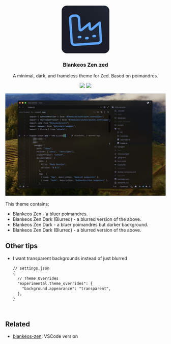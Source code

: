 <p align="middle">
  <img src="https://raw.githubusercontent.com/Blankeos/zen/main/assets/icon.png" width="150"  />
  <h3 align="middle">Blankeos Zen.zed</h3>
  <p align="middle">A minimal, dark, and frameless theme for Zed. Based on poimandres.</p>
</p>

<div align="middle">
<img src="https://img.shields.io/badge/build-passing-brightgreen.svg?style=flat">
<img src="https://img.shields.io/badge/version-0.0.4-brightgreen.svg?style=flat">
</div>

![stuff](.github/assets/image.png)

This theme contains:

- Blankeos Zen - a bluer poimandres.
- Blankeos Zen Dark (Blurred) - a blurred version of the above.
- Blankeos Zen Dark - a bluer poimandres but darker background.
- Blankeos Zen Dark (Blurred) - a blurred version of the above.

## Other tips

- I want transparent backgrounds instead of just blurred
  ```jsonc
  // settings.json
  {
    // Theme Overrides
    "experimental.theme_overrides": {
      "background.appearance": "transparent",
    },
  }
  ```

<br />

## Related

- [blankeos-zen](https://github.com/Blankeos/blankeos-zen-theme): VSCode version
